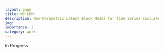 ```yaml
---
layout: page
title: NP-LBM
description: Non-Parametric Latent Block Model for Time Series Coclustering
img:
importance: 2
category: work
---
```


In Progress

